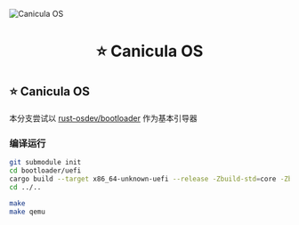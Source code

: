 ![Canicula OS](https://picture.hanbings.com/2024/09/22/f1b8f29c20aba151c2c5e987b2c50ddd.png)

<h1 align="center">⭐ Canicula OS</h1>

## ⭐ Canicula OS

本分支尝试以 [rust-osdev/bootloader](https://github.com/rust-osdev/bootloader) 作为基本引导器

### 编译运行

```bash
git submodule init
cd bootloader/uefi
cargo build --target x86_64-unknown-uefi --release -Zbuild-std=core -Zbuild-std-features=compiler-builtins-mem
cd ../..

make
make qemu
```